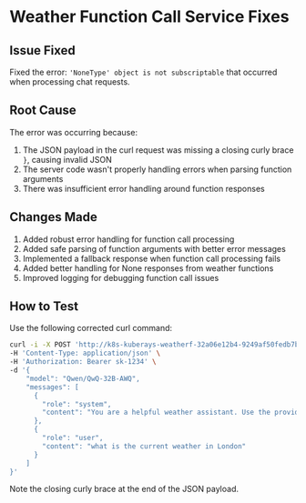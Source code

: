 # Weather Function Call Service Fixes

## Issue Fixed
Fixed the error: `'NoneType' object is not subscriptable` that occurred when processing chat requests.

## Root Cause
The error was occurring because:
1. The JSON payload in the curl request was missing a closing curly brace `}`, causing invalid JSON
2. The server code wasn't properly handling errors when parsing function arguments
3. There was insufficient error handling around function responses

## Changes Made
1. Added robust error handling for function call processing
2. Added safe parsing of function arguments with better error messages
3. Implemented a fallback response when function call processing fails
4. Added better handling for None responses from weather functions
5. Improved logging for debugging function call issues

## How to Test
Use the following corrected curl command:

```bash
curl -i -X POST 'http://k8s-kuberays-weatherf-32a06e12b4-9249af50fedb7b66.elb.us-west-2.amazonaws.com/chat' \
-H 'Content-Type: application/json' \
-H 'Authorization: Bearer sk-1234' \
-d '{
    "model": "Qwen/QwQ-32B-AWQ",
    "messages": [
      {
        "role": "system",
        "content": "You are a helpful weather assistant. Use the provided functions to get weather information."
      },
      {
        "role": "user",
        "content": "what is the current weather in London"
      }
    ]
}'
```

Note the closing curly brace at the end of the JSON payload.
